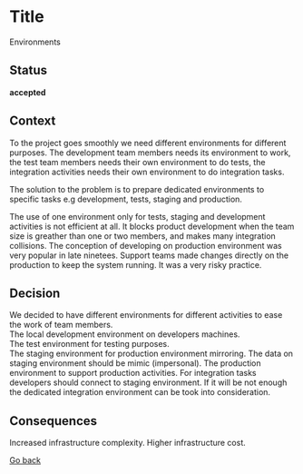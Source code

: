 # Title

Environments

## Status

**accepted**

## Context

To the project goes smoothly we need different environments for different purposes. The development team members needs its environment to work, the test team members needs their own environment to do tests, the integration activities needs their own environment to do integration tasks.

The solution to the problem is to prepare dedicated environments to specific tasks e.g development, tests, staging and production.

The use of one environment only for tests, staging and development activities is not efficient at all. It blocks product development when the team size is greather than one or two members, and makes many integration collisions. The conception of developing on production environment was very popular in late ninetees. Support teams made changes directly on the production to keep the system running. It was a very risky practice.


## Decision

We decided to have different environments for different activities to ease the work of team members.  
The local development environment on developers machines.  
The test environment for testing purposes.  
The staging environment for production environment mirroring. The data on staging environment should be mimic (impersonal).
The production environment to support production activities.
For integration tasks developers should connect to staging environment. If it will be not enough the dedicated integration environment can be took into consideration.

## Consequences

Increased infrastructure complexity. Higher infrastructure cost.  

[Go back](./README.md)
